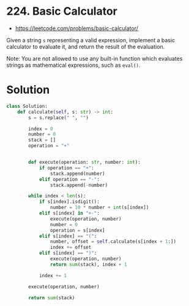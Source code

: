 # 224. Basic Calculator

- https://leetcode.com/problems/basic-calculator/

Given a string `s` representing a valid expression, implement a basic calculator to evaluate it, and return the result of the evaluation.

Note: You are not allowed to use any built-in function which evaluates strings as mathematical expressions, such as `eval()`.

# Solution

```python
class Solution:
    def calculate(self, s: str) -> int:
        s = s.replace(" ", "")

        index = 0
        number = 0
        stack = []
        operation = "+"


        def execute(operation: str, number: int):
            if operation == "+":
                stack.append(number)
            elif operation == "-":
                stack.append(-number)

        while index < len(s):
            if s[index].isdigit():
                number = 10 * number + int(s[index])
            elif s[index] in "+-":
                execute(operation, number)
                number = 0
                operation = s[index]
            elif s[index] == "(":
                number, offset = self.calculate(s[index + 1:])
                index += offset
            elif s[index] == ")":
                execute(operation, number)
                return sum(stack), index + 1

            index += 1

        execute(operation, number)

        return sum(stack)
```
